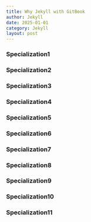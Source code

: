 ```yaml
---
title: Why Jekyll with GitBook
author: Jekyll
date: 2025-01-01
category: Jekyll
layout: post
---
```


### Specialization1

### Specialization2

### Specialization3

### Specialization4

### Specialization5

### Specialization6

### Specialization7

### Specialization8

### Specialization9

### Specialization10

### Specialization11